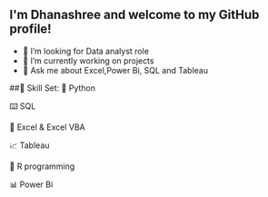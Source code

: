 ## I'm Dhanashree  and welcome to my GitHub profile!
- 🔭 I’m looking for Data analyst role
- 🌱 I’m currently working on projects
- 💬 Ask me about Excel,Power Bi, SQL and Tableau

<!---
Dhanashree213/Dhanashree213 is a ✨ special ✨ repository because its `README.md` (this file) appears on your GitHub profile.
You can click the Preview link to take a look at your changes.
--->

##🧮 Skill Set:
🐍 Python

⌨️ SQL

🔢 Excel & Excel VBA

📈 Tableau

🎯 R programming

📊 Power Bi
